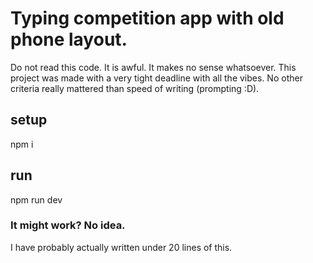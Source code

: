 # Typing competition app with old phone layout.

Do not read this code. It is awful. It makes no sense whatsoever. This project was made with a very tight deadline with all the vibes. No other criteria really mattered than speed of writing (prompting :D).

## setup

npm i

## run

npm run dev

### It might work? No idea.

I have probably actually written under 20 lines of this.
